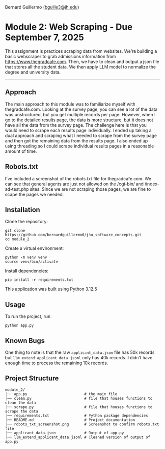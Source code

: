 Bernard Guillermo (bguille3@jh.edu)


# Module 2: Web Scraping - Due September 7, 2025

This assignment is practices scraping data from websites. We're building a basic webscraper to grab admissions information from https://www.thegradcafe.com. Then, we have to clean and output a json file that stores all the student data. We then apply LLM model to normalize the degree and university data.

---

## Approach
The main approach to this module was to familiarize myself with thegradcafe.com. Looking at the survey page, you can see a lot of the data was unstructured, but you get multiple records per page. However, when I go to the detailed results page, the data is more structure, but it does not have all the data from the survey page. The challenge here is that you would need to scrape each results page individually. I ended up taking a dual approach and scraping what I needed to scrape from the survey page and then got the remaining data from the results page. I also ended up using threading so I could scrape individual results pages in a reasonable amount of time.

## Robots.txt
I've included a screenshot of the robots.txt file for thegradcafe.com. We can see that general agents are just not allowed on the /cgi-bin/ and /index-ad-test.php sites. Since we are not scraping those pages, we are fine to scape the pages we needed.

## Installation

Clone the repository:
```
git clone https://github.com/bernardguillermo6/jhu_software_concepts.git
cd module_2
```

Create a virtual environment:
```
python -m venv venv
source venv/bin/activate
```

Install dependencies:
```
pip install -r requirements.txt
```
This application was built using Python 3.12.5

## Usage
To run the project, run:
```
python app.py
```

## Known Bugs
One thing to note is that the raw `applicant_data.json` file has 50k records but `llm_extend_applicant_data.jsonl` only has 40k records. I didn't have enough time to process the remaining 10k records.

## Project Structure
```
module_2/
│── app.py                          # the main file 
│── clean.py                        # file that houses functions to clean the data
│── scrape.py                       # file that houses functions to scrape the data
│── requirements.txt                # Python package dependencies
│── README.md                       # Project documentation
|── robots_txt_screenshot.png       # Screenshot to confirm robots.txt file
|── applicant_data.json             # Output of app.py
|── llm_extend_applicant_data.jsonl # Cleaned version of output of app.py
```



